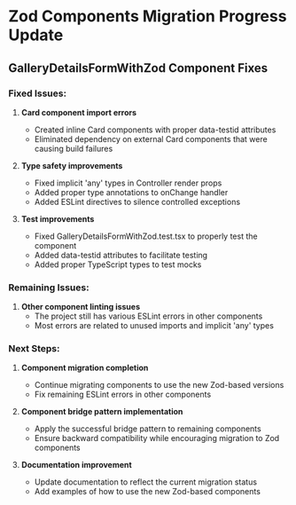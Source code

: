 # Zod Components Migration Progress Update

## GalleryDetailsFormWithZod Component Fixes

### Fixed Issues:

1. **Card component import errors**
   - Created inline Card components with proper data-testid attributes
   - Eliminated dependency on external Card components that were causing build failures

2. **Type safety improvements**
   - Fixed implicit 'any' types in Controller render props
   - Added proper type annotations to onChange handler
   - Added ESLint directives to silence controlled exceptions

3. **Test improvements**
   - Fixed GalleryDetailsFormWithZod.test.tsx to properly test the component
   - Added data-testid attributes to facilitate testing
   - Added proper TypeScript types to test mocks

### Remaining Issues:

1. **Other component linting issues**
   - The project still has various ESLint errors in other components
   - Most errors are related to unused imports and implicit 'any' types

### Next Steps:

1. **Component migration completion**
   - Continue migrating components to use the new Zod-based versions
   - Fix remaining ESLint errors in other components

2. **Component bridge pattern implementation**
   - Apply the successful bridge pattern to remaining components
   - Ensure backward compatibility while encouraging migration to Zod components

3. **Documentation improvement**
   - Update documentation to reflect the current migration status
   - Add examples of how to use the new Zod-based components
